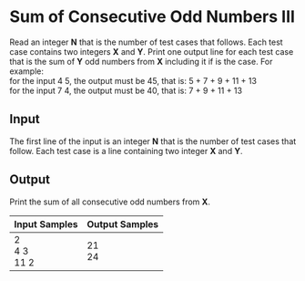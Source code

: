 # Sum of Consecutive Odd Numbers III
Read an integer **N** that is the number of test cases that follows. Each test case contains two integers **X** and **Y**. Print one output line for each test case that is the sum of **Y** odd numbers from **X** including it if is the case. For example:<br>
for the input 4 5, the output must be 45, that is: 5 + 7 + 9 + 11 + 13<br>
for the input 7 4, the output must be 40, that is: 7 + 9 + 11 + 13

## Input
The first line of the input is an integer **N** that is the number of test cases that follow. Each test case is a line containing two integer **X** and **Y**.

## Output
Print the sum of all consecutive odd numbers from **X**.

|    Input Samples   | Output Samples |
|--------------------|----------------|
| 2<br> 4 3<br> 11 2 | 21<br> 24      |